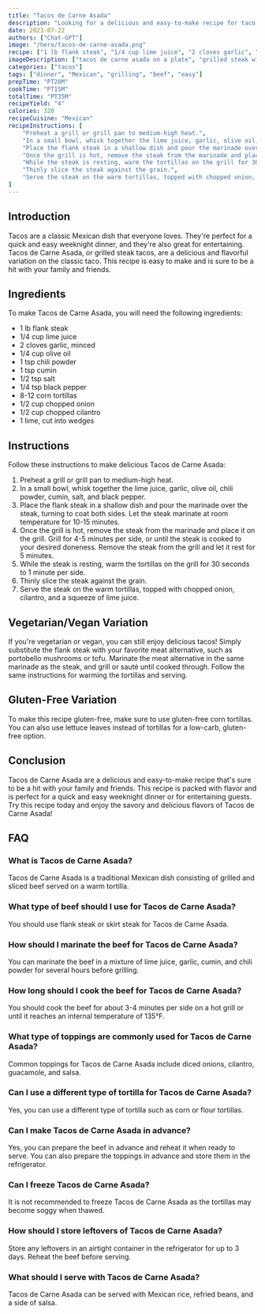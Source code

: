 ```yaml
---
title: "Tacos de Carne Asada"
description: "Looking for a delicious and easy-to-make recipe for taco night? Look no further than these Tacos de Carne Asada! These savory tacos are packed with flavor and are sure to be a crowd-pleaser."
date: 2023-07-22
authors: ["Chat-GPT"]
image: "/hero/tacos-de-carne-asada.png"
recipe: ["1 lb flank steak", "1/4 cup lime juice", "2 cloves garlic", "1/4 cup olive oil", "1 tsp chili powder", "1 tsp cumin", "1/2 tsp salt", "1/4 tsp black pepper", "8-12 corn tortillas", "1/2 cup chopped onion", "1/2 cup chopped cilantro", "1 lime, cut into wedges"]
imageDescription: ["tacos de carne asada on a plate", "grilled steak with onions and cilantro", "corn tortillas with char marks", "lime wedges on a wooden board"]
categories: ["tacos"]
tags: ["dinner", "Mexican", "grilling", "beef", "easy"]
prepTime: "PT20M"
cookTime: "PT15M"
totalTime: "PT35M"
recipeYield: "4"
calories: 320
recipeCuisine: "Mexican"
recipeInstructions: [
	"Preheat a grill or grill pan to medium-high heat.",
	"In a small bowl, whisk together the lime juice, garlic, olive oil, chili powder, cumin, salt, and black pepper.",
	"Place the flank steak in a shallow dish and pour the marinade over the steak, turning to coat both sides. Let the steak marinate at room temperature for 10-15 minutes.",
	"Once the grill is hot, remove the steak from the marinade and place it on the grill. Grill for 4-5 minutes per side, or until the steak is cooked to your desired doneness. Remove the steak from the grill and let it rest for 5 minutes.",
	"While the steak is resting, warm the tortillas on the grill for 30 seconds to 1 minute per side.",
	"Thinly slice the steak against the grain.",
	"Serve the steak on the warm tortillas, topped with chopped onion, cilantro, and a squeeze of lime juice."
]
---
```


## Introduction

Tacos are a classic Mexican dish that everyone loves. They're perfect for a quick and easy weeknight dinner, and they're also great for entertaining. Tacos de Carne Asada, or grilled steak tacos, are a delicious and flavorful variation on the classic taco. This recipe is easy to make and is sure to be a hit with your family and friends.

## Ingredients

To make Tacos de Carne Asada, you will need the following ingredients:

- 1 lb flank steak
- 1/4 cup lime juice
- 2 cloves garlic, minced
- 1/4 cup olive oil
- 1 tsp chili powder
- 1 tsp cumin
- 1/2 tsp salt
- 1/4 tsp black pepper
- 8-12 corn tortillas
- 1/2 cup chopped onion
- 1/2 cup chopped cilantro
- 1 lime, cut into wedges

## Instructions

Follow these instructions to make delicious Tacos de Carne Asada:

1. Preheat a grill or grill pan to medium-high heat.
2. In a small bowl, whisk together the lime juice, garlic, olive oil, chili powder, cumin, salt, and black pepper.
3. Place the flank steak in a shallow dish and pour the marinade over the steak, turning to coat both sides. Let the steak marinate at room temperature for 10-15 minutes.
4. Once the grill is hot, remove the steak from the marinade and place it on the grill. Grill for 4-5 minutes per side, or until the steak is cooked to your desired doneness. Remove the steak from the grill and let it rest for 5 minutes.
5. While the steak is resting, warm the tortillas on the grill for 30 seconds to 1 minute per side.
6. Thinly slice the steak against the grain.
7. Serve the steak on the warm tortillas, topped with chopped onion, cilantro, and a squeeze of lime juice.

## Vegetarian/Vegan Variation

If you're vegetarian or vegan, you can still enjoy delicious tacos! Simply substitute the flank steak with your favorite meat alternative, such as portobello mushrooms or tofu. Marinate the meat alternative in the same marinade as the steak, and grill or sauté until cooked through. Follow the same instructions for warming the tortillas and serving.

## Gluten-Free Variation

To make this recipe gluten-free, make sure to use gluten-free corn tortillas. You can also use lettuce leaves instead of tortillas for a low-carb, gluten-free option.

## Conclusion

Tacos de Carne Asada are a delicious and easy-to-make recipe that's sure to be a hit with your family and friends. This recipe is packed with flavor and is perfect for a quick and easy weeknight dinner or for entertaining guests. Try this recipe today and enjoy the savory and delicious flavors of Tacos de Carne Asada!

## FAQ

### What is Tacos de Carne Asada?

Tacos de Carne Asada is a traditional Mexican dish consisting of grilled and sliced beef served on a warm tortilla.

### What type of beef should I use for Tacos de Carne Asada?

You should use flank steak or skirt steak for Tacos de Carne Asada.

### How should I marinate the beef for Tacos de Carne Asada?

You can marinate the beef in a mixture of lime juice, garlic, cumin, and chili powder for several hours before grilling.

### How long should I cook the beef for Tacos de Carne Asada?

You should cook the beef for about 3-4 minutes per side on a hot grill or until it reaches an internal temperature of 135°F.

### What type of toppings are commonly used for Tacos de Carne Asada?

Common toppings for Tacos de Carne Asada include diced onions, cilantro, guacamole, and salsa.

### Can I use a different type of tortilla for Tacos de Carne Asada?

Yes, you can use a different type of tortilla such as corn or flour tortillas.

### Can I make Tacos de Carne Asada in advance?

Yes, you can prepare the beef in advance and reheat it when ready to serve. You can also prepare the toppings in advance and store them in the refrigerator.

### Can I freeze Tacos de Carne Asada?

It is not recommended to freeze Tacos de Carne Asada as the tortillas may become soggy when thawed.

### How should I store leftovers of Tacos de Carne Asada?

Store any leftovers in an airtight container in the refrigerator for up to 3 days. Reheat the beef before serving.

### What should I serve with Tacos de Carne Asada?

Tacos de Carne Asada can be served with Mexican rice, refried beans, and a side of salsa.